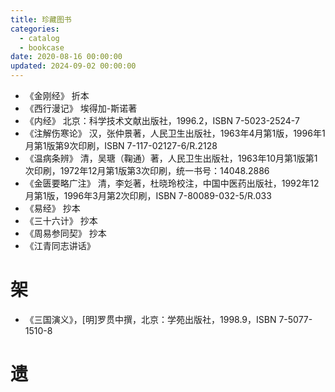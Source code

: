 ```yaml
---
title: 珍藏图书
categories:
  - catalog
  - bookcase
date: 2020-08-16 00:00:00
updated: 2024-09-02 00:00:00
---
```


- 《金刚经》 折本
- 《西行漫记》 埃得加-斯诺著
- 《内经》 北京：科学技术文献出版社，1996.2，ISBN 7-5023-2524-7
- 《注解伤寒论》 汉，张仲景著，人民卫生出版社，1963年4月第1版，1996年1月第1版第9次印刷，ISBN 7-117-02127-6/R.2128
- 《温病条辨》 清，吴瑭（鞠通）著，人民卫生出版社，1963年10月第1版第1次印刷，1972年12月第1版第3次印刷，统一书号：14048.2886
- 《金匮要略广注》 清，李彣著，杜晓玲校注，中国中医药出版社，1992年12月第1版，1996年3月第2次印刷，ISBN 7-80089-032-5/R.033
- 《易经》 抄本
- 《三十六计》 抄本
- 《周易参同契》 抄本
- 《江青同志讲话》

# 架 #

- 《三国演义》，[明]罗贯中撰，北京：学苑出版社，1998.9，ISBN 7-5077-1510-8

# 遗 #
